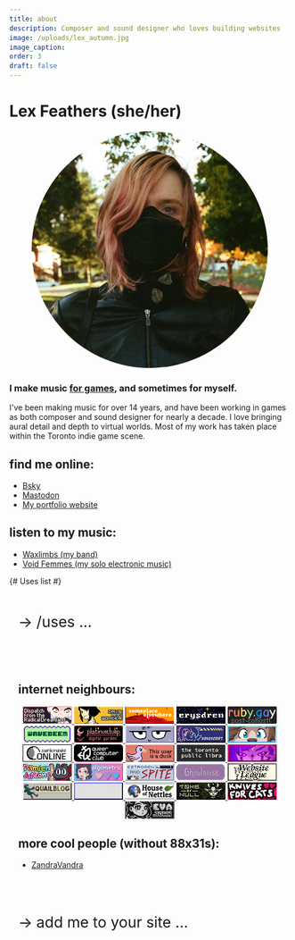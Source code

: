 ```yaml
---
title: about
description: Composer and sound designer who loves building websites
image: /uploads/lex_autumn.jpg
image_caption: 
order: 3
draft: false
---
```

<h1>Lex Feathers <span class="faded">(she/her)</span></h1>

<figure transform-images="">
  <img src="/uploads/lex_autumn.jpg" alt="Lex Feathers" loading="lazy" style="border-radius: 340px;" />
  <!-- <figcaption>{{ image_caption }}</figcaption> -->
</figure>

### I make music [for games](https://portfolio.lexfeathers.ca), and sometimes for myself. 
I've been making music for over 14 years, and have been working in games as both composer and sound designer for nearly a decade. I love bringing aural detail and depth to virtual worlds. Most of my work has taken place within the Toronto indie game scene. 

## find me online:
- [Bsky](https://bsky.app/profile/lexfeathers.ca)
- [Mastodon](https://tenforward.social/@lexfeathers)
- [My portfolio website](https://portfolio.lexfeathers.ca)

## listen to my music:
- [Waxlimbs (my band)](https://waxlimbs.bandcamp.com/)
- [Void Femmes (my solo electronic music)](https://voidfemmes.bandcamp.com/)

<style>
  details {
    margin: 2rem auto;
  }

  summary {
    font-size: 20pt;
    background-color: var(--colour-lighter-background);
    color: var(--colour-secondary);
    box-shadow: 0px 6px 4px var(--colour-background) !important;
    border: 2px solid var(--colour-secondary);
    border-radius: 4px;
    padding: 1rem;
  }

  summary::marker {
    content: '→ ';
  }

  summary::after {
    content: " ...";
  }

  details[open] summary::after {
    content: none;
  }

  details[open] summary::marker {
    content: '↴ ';
  }
  .cool-links:not(:last-child) {
    border: 2px solid var(--colour-secondary);
    border-radius: 4px;
    padding: 1rem;

  }
  .cool-links:not(:last-child), .cool-links:not(:last-child) * {
    background-color: var(--colour-lighter-background);
  }

  #cool-buttons {
    text-align: center;
  }
</style>

{# Uses list #}
<details>
  <summary>/uses</summary>
  <p>Here's a non-exhaustive list of tools I use.</p>

  <div class="content-box">
    <ul>
    <h2>Music software and gear</h2>
      <h3>Studio and recording:</h3>
      <ul>
        <li>Ableton Live 11</li>
        <li>Arturia Audiofuse Studio</li>
        <li>Revv G20</li>
        <li>Shure sm7b</li>
        <li>Lindell 6x500 mic preamp</li>
        <li>Neumann KH 120 A's</li>
        <li>Audio Technica ATH-M50x</li>
      </ul>
      <h3>Instruments:</h3>
        <ul>
          <li>Dingwall NG2 bass guitar - Ducati Pearl White</li>
          <li>EVH Wolfgang Special Stealth</li>
          <ul>
            <li>Neck: Dimarzio PAF Pro</li>
            <li>Bridge: Dimarzio X2N</li>
            <li>Mods: Dual coil split</li>
          </ul>
          <li>Ibanez S561, pink</li>
          <li>Squire Classic Vibe Starcaster, Sunburst</li>
          <li>Moog Sub 37 Tribute</li>
          <li>Expressive E Osmose</li>
          <li>Arturia Minibrute</li>
          <li>Teengage Engineering PO-12</li>
          <li>Modular synthesizer</li>
            <ul>
              <li>...too much flux to keep track.</li>
            </ul>
          <li><a href="/posts/voidfemmes-sixninehaus-2024/">Remington Remette (March 1939)</a></li>
        </ul>
      <h2>Other</h2>
      <h3>Peripherals:</h3>
        <ul>
          <li>Keyboard: Mode Sonnet (r1)</li>
          <ul>
            <li>Switches: lubed ergo clears</li>
            <li>Caps: Toshi Industrial GSA Retro High-light Legendless</li>
            <li>Top: crema</li>
            <li>Bottom: white</li>
            <li>Accent: black</li>
            <li>Setup: stack-mount</li>
          </ul>
          <li>Mouse: Logitech MX Vertical</li>
        </ul>
      <h3>Misc software:</h3>
        <ul>
          <li>VS Code</li>
          <li>zsh</li>
          <li>Obsidian</li>
          <li>Firefox Developer Edition</li>
          <li>Static site generator: <a href="https://lume.land" target="_blank">Lume</a> (this site)</li>
        </ul>
    </ul>
  </div>
</details>


<div class="cool-links" transform-images="">

  <h2>internet neighbours:</h2>
  <div id="cool-buttons">
    <a href="https://blog.radicaldream.land" target="_blank">
      <img width="88" height="31" alt="Radicaldreamland" title="Radicaldreamland" src="/uploads/radicaldreamland.gif" />
    </a>
    <a href="https://blog.aurahack.jp" target="_blank">
      <img width="88" height="31" alt="Aurahack" title="Aurahack" src="/uploads/aurahack88x31.gif" />
    </a>
    <a href="https://blog.someplace-else.xyz/" target="_blank">
      <img width="88" height="31" alt="Someplace elsewhere - Nat Clayton" title="Someplace elsewhere - Nat Clayton" src="/uploads/elsewhere.gif" />
    </a>
    <a href="https://erysdren.me/" target="_blank">
      <img width="88" height="31" alt="Erysdren" title="Erysdren" src="/uploads/erysdren_88x31.png" />
    </a>
    <a href="https://ruby.gay" target="_blank">
      <img width="88" height="31" alt="Ruby.gay" title="Ruby.gay" src="/uploads/ruby.gay.gif" />
    </a>
    <a href="https://wavebeem.com" target="_blank">
      <img width="88" height="31" alt="wavebeem" title="wavebeem" src="/uploads/wavebeem.gif" />
    </a>
    <a href="https://platinumtulip.garden" target="_blank">
      <img width="88" height="31" alt="PlatinumTulip" title="PlatinumTulip" src="/uploads/tulip88x31.gif" />
    </a>
    <a href="https://renkotsuban.com" target="_blank">
      <img width="88" height="31" alt="Renkotsuban" title="Renkotsuban" src="/uploads/renkotsuban.com.gif" />
    </a>
    <a href="https://kokoscript.com" target="_blank">
      <img width="88" height="31" alt="Kokoscript" title="Kokoscript" src="/uploads/kokoscript.gif" />
    </a>
    <a href="https://auratriolo.com/blog" target="_blank">
      <img width="88" height="31" alt="Aura" title="Aura" src="/uploads/aura-pixelbanner.gif" />
    </a>
    <a href="https://suricrasia.online" target="_blank">
      <img width="88" height="31" alt="Suricrasia Online" title="Suricrasia Online" src="/uploads/suricrasia.gif" />
    </a>
    <a href="https://queercomputerclub.ca" target="_blank">
      <img width="88" height="31" alt="Queer Computer Club" title="Queer Computer Club" src="/uploads/qcc_88x31.png" />
    </a>
    <a href="https://wowperfect.net/" title="wowperfect.net" target="_blank">
      <img src="/uploads/wowperfect88x31.png" title="wowperfect.net" alt="wowperfect.net" />
    </a>
    <a href="https://torontopubliclibra.com/" title="torontopubliclibra.com" target="_blank">
      <img src="/uploads/torontopubliclibra-88x31.gif" title="Toronto Public Libra" alt="Toronto Public Libra" />
    </a>
    <a href="https://neuroknives.com" title="neuroknives.com" target="_blank">
      <img src="/uploads/neuroknives_88_31_Button_005.png" title="Neuroknives" alt="Neuroknives" />
    </a>
    <a href="https://damien.zone" title="damien dot zone" target="_blank">
      <img src="/uploads/88x31_damien.png" alt="damien dot zone" />
    </a>
    <a href="https://algometric.pink" title="Algometric.pink" target="_blank">
      <img src="/uploads/algobutton.gif" alt="algometric" title="algometric" />
    </a>
    <a href="https://estrogenandspite.neocities.org" title="Estrogen and Spite Neocities" target="_blank">
      <img src="/uploads/easbutton.png" alt="Estrogen and Spite" />
    </a>
    <a href="https://ghoulnoise.com" title="Ghoulnoise">
      <img src="/uploads/ghoulnoise-button.gif" alt="Ghoulnoise" />
    </a>
    <a href="https://websiteleague.org" title="Website League">
      <img src="/uploads/wl-88x31.png" alt="Website League" />
    </a>
    <a href="https://blog.curiousquail.com" title="Curious Quail">
      <img src="/uploads/quailblog_8831.png" width="88" height="31" alt="small icon that reads QUAILBLOG with an image of a character with a beak">
    </a>
    <a href="https://theworksofegan.net/" title="The Works of Egan">
      <img src="/uploads/twoe-button.gif" width="88" height="31" alt="The Works of Egan">
    </a>
    <a href="https://nex-3.com" title="House of Nettles">
      <img src="/uploads/house-of-nettles.gif" width="88" height="31" alt="House of Nettles">
    </a>
    <a href="https://www.tombofnull.art/" title="Tomb of Null">
      <img src="/uploads/tombofnull_88x31.gif" width="88" height="31" alt="Tomb of Null">
    </a>
    <a href="https://knivesforcats.online" target="_blank">
      <img width="88" height="31" alt="knives for cats dot online" title="knivesforcats.online" src="https://github.com/celechii/celechii.github.io/blob/main/knivesforcats88x31.png?raw=true" style="image-rendering:pixelated;"/>
    </a>
    <a href="https://eva.town" target="_blank">
      <img width="88" height="31" alt="Eva Decker" title="Eva Decker" src="/uploads/eva-town_88x31png.png" style="image-rendering:pixelated;"/>
    </a>
  </div>

  ## more cool people (without 88x31s):
  - [ZandraVandra](https://zandravandra.com)
</div>


<!-- My 88x31 link -->
<details>
  <summary>add me to your site</summary>

  <p>Copy the following 88x31 code and paste it on your website :)</p>

  <div class="content-box" style="padding: 1rem">
    <!-- <p style="text-align: center;">add me to your site </p> -->
    <div style="margin:2rem"></div>
    <a href="https://lexfeathers.ca" target="_blank">
      <img class="my-88x31" width="88" height="31" alt="Lex Feathers" title="Lex Feathers" style="display: block; margin: auto;"
        src="https://lexfeathers.ca/uploads/lexfeathers88x31.gif" />
    </a>
    <p>Embed code:</p>
    <textarea name="buttoncode" class="center" spellcheck="false" aria-label="Button code" onclick="this.select()"
      style="width: 100%; height: 100px; resize: none;"><a href="https://lexfeathers.ca" target="_blank"><img width="88" height="31" alt="Lex Feathers" title="Lex Feathers" src="https://lexfeathers.ca/uploads/lexfeathers88x31.gif" style="image-rendering:pixelated;"/></a></textarea>
  </div>
  <!-- Eggbug badge -->
  <div class="cool-links" style="margin-top: 1rem;">
    <img id="eggbug-bye" width="88" height="31"
      alt="We're gonna miss you eggbug" title="We're gonna miss you eggbug"
      src="/uploads/8831a_cohost_safetravelslittleguyweregonnamissyou.png" />
  </div>
</details>
